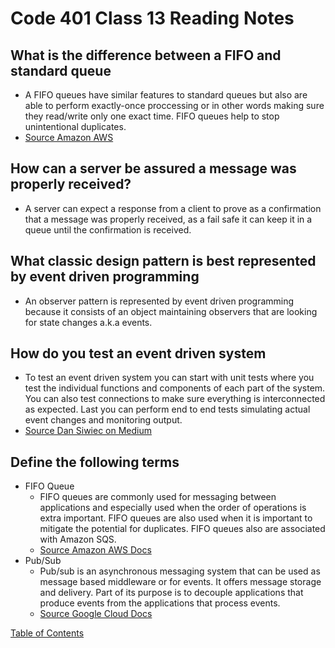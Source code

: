 # Code 401 Class 13 Reading Notes

## What is the difference between a FIFO and standard queue
* A FIFO queues have similar features to standard queues but also are able to perform exactly-once proccessing or in other words making sure they read/write only one exact time. FIFO queues help to stop unintentional duplicates.
* [Source Amazon AWS](https://aws.amazon.com/about-aws/whats-new/2016/11/amazon-sqs-introduces-fifo-queues-with-exactly-once-processing-and-lower-prices-for-standard-queues/#:~:text=FIFO%20queues%20have%20essentially%20the,being%20received%20by%20message%20consumers.)

## How can a server be assured a message was properly received?
* A server can expect a response from a client to prove as a confirmation that a message was properly received, as a fail safe it can keep it in a queue until the confirmation is received.

## What classic design pattern is best represented by event driven programming
* An observer pattern is represented by event driven programming because it consists of an object maintaining observers that are looking for state changes a.k.a events.

## How do you test an event driven system
* To test an event driven system you can start with unit tests where you test the individual functions and components of each part of the system. You can also test connections to make sure everything is interconnected as expected. Last you can perform end to end tests simulating actual event changes and monitoring output.
* [Source Dan Siwiec on Medium](https://medium.com/dan-on-coding/testing-event-driven-systems-63c6b0c57517)

## Define the following terms
* FIFO Queue
  * FIFO queues are commonly used for messaging between applications and especially used when the order of operations is extra important. FIFO queues are also used when it is important to mitigate the potential for duplicates. FIFO queues also are associated with Amazon SQS.
  * [Source Amazon AWS Docs](https://docs.aws.amazon.com/AWSSimpleQueueService/latest/SQSDeveloperGuide/FIFO-queues.html)
* Pub/Sub
  * Pub/sub is an asynchronous messaging system that can be used as message based middleware or for events. It offers message storage and delivery. Part of its purpose is to decouple applications that produce events from the applications that process events.
  * [Source Google Cloud Docs](https://cloud.google.com/pubsub/docs/overview)


[Table of Contents](README.md)